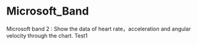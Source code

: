 # Microsoft_Band
Microsoft band 2 : Show the data of heart rate，acceleration and angular velocity through the chart.
Test1
